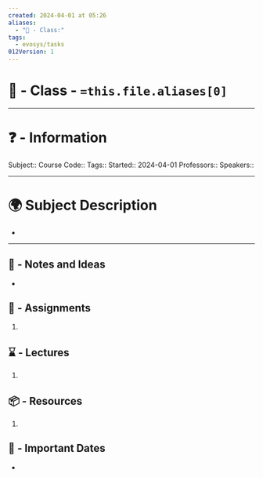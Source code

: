 ```yaml
---
created: 2024-04-01 at 05:26
aliases:
  - "🏫 - Class:"
tags:
  - evosys/tasks
012Version: 1
---
```



# 📃 - Class - `=this.file.aliases[0]`

---
# ❓ - Information
Subject::
Course Code::
Tags::
Started:: 2024-04-01
Professors::
Speakers::

---
# 🌍 Subject Description
-   
---

## 📜 - Notes and Ideas
- 
## 🎯 - Assignments
1. 
## ⌛ - Lectures
1. 
## 📦 - Resources
1. 
## 📅 - Important Dates
- 
